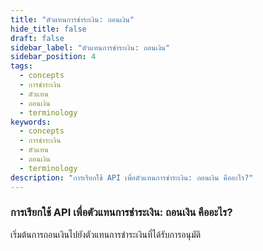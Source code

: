 ```yaml
---
title: "ตัวแทนการชำระเงิน: ถอนเงิน"
hide_title: false
draft: false
sidebar_label: "ตัวแทนการชำระเงิน: ถอนเงิน"
sidebar_position: 4
tags:
  - concepts
  - การชำระเงิน
  - ตัวแทน
  - ถอนเงิน
  - terminology
keywords:
  - concepts
  - การชำระเงิน
  - ตัวแทน
  - ถอนเงิน
  - terminology
description: "การเรียกใช้ API เพื่อตัวแทนการชำระเงิน: ถอนเงิน คืออะไร?"
---
```


### การเรียกใช้ API เพื่อตัวแทนการชำระเงิน: ถอนเงิน คืออะไร?

เริ่มต้นการถอนเงินไปยังตัวแทนการชำระเงินที่ได้รับการอนุมัติ

